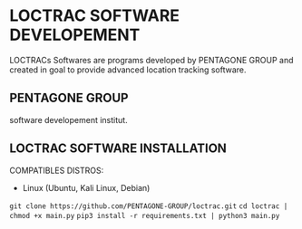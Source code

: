 # LOCTRAC SOFTWARE DEVELOPEMENT
LOCTRACs Softwares are programs developed by PENTAGONE GROUP 
and created in goal to provide advanced location tracking software.

## PENTAGONE GROUP
software developement institut.

## LOCTRAC SOFTWARE INSTALLATION

COMPATIBLES DISTROS:
- Linux (Ubuntu, Kali Linux, Debian)

``
git clone https://github.com/PENTAGONE-GROUP/loctrac.git
``
``
cd loctrac | chmod +x main.py
``
``
pip3 install -r requirements.txt | python3 main.py
``

